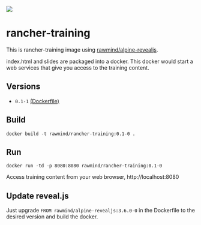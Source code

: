 [![](https://images.microbadger.com/badges/image/rawmind/rancher-training.svg)](https://microbadger.com/images/rawmind/rancher-training "Get your own image badge on microbadger.com")

# rancher-training

This is rancher-training image using [rawmind/alpine-revealjs][rawmind/alpine-revealjs].

index.html and slides are packaged into a docker. This docker would start a web services that give you access to the training content. 

## Versions

- `0.1-1` [(Dockerfile)](https://github.com/rawmind0/rancher-training/blob/0.1-1/Dockerfile)

## Build

```
docker build -t rawmind/rancher-training:0.1-0 .
```

## Run

```
docker run -td -p 8080:8080 rawmind/rancher-training:0.1-0
```

Access training content from your web browser, http://localhost:8080

## Update reveal.js

Just upgrade `FROM rawmind/alpine-revealjs:3.6.0-0` in the Dockerfile to the desired version and build the docker.

[rawmind/alpine-revealjs]: https://github.com/rawmind0/rawmind/alpine-revealjs/